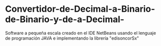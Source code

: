 # Convertidor-de-Decimal-a-Binario-de-Binario-y-de-a-Decimal-
Software a pequeña escala creado en el IDE NetBeans usando el lenguaje de programación JAVA e implementando la librería "edisoncorSx"
